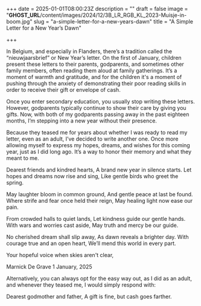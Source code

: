 +++
date = 2025-01-01T08:00:23Z
description = ""
draft = false
image = "__GHOST_URL__/content/images/2024/12/3B_LR_RGB_KL_2023-Muisje-in-boom.jpg"
slug = "a-simple-letter-for-a-new-years-dawn"
title = "A Simple Letter for a New Year’s Dawn"

+++


In Belgium, and especially in Flanders, there’s a tradition called the “nieuwjaarsbrief” or New Year’s letter. On the first of January, children present these letters to their parents, godparents, and sometimes other family members, often reading them aloud at family gatherings. It’s a moment of warmth and gratitude, and for the children it's a moment of pushing through the anxiety of demonstrating their poor reading skills in order to receive their gift or envelope of cash.

Once you enter secondary education, you usually stop writing these letters. However, godparents typically continue to show their care by giving you gifts. Now, with both of my godparents passing away in the past eighteen months, I’m stepping into a new year without their presence.

Because they teased me for years about whether I was ready to read my letter, even as an adult, I’ve decided to write another one. Once more allowing myself to express my hopes, dreams, and wishes for this coming year, just as I did long ago. It’s a way to honor their memory and what they meant to me.


Dearest friends and kindred hearts,
A brand new year in silence starts.
Let hopes and dreams now rise and sing,
Like gentle birds who greet the spring.

May laughter bloom in common ground,
And gentle peace at last be found.
Where strife and fear once held their reign,
May healing light now ease our pain.

From crowded halls to quiet lands,
Let kindness guide our gentle hands.
With wars and worries cast aside,
May truth and mercy be our guide.

No cherished dream shall slip away,
As dawn reveals a brighter day.
With courage true and an open heart,
We’ll mend this world in every part.

Your hopeful voice when skies aren't clear,

Marnick De Grave
1 January, 2025

Alternatively, you can always opt for the easy way out, as I did as an adult, and whenever they teased me, I would simply respond with:

Dearest godmother and father,
A gift is fine, but cash goes farther.